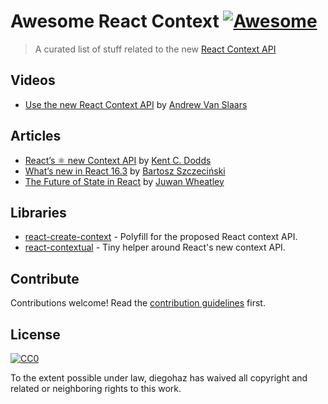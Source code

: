 # Awesome React Context [![Awesome](https://cdn.rawgit.com/sindresorhus/awesome/d7305f38d29fed78fa85652e3a63e154dd8e8829/media/badge.svg)](https://github.com/sindresorhus/awesome)

> A curated list of stuff related to the new [React Context API](https://github.com/reactjs/rfcs/blob/master/text/0002-new-version-of-context.md)


## Videos

- [Use the new React Context API](https://egghead.io/lessons/react-use-the-new-react-context-api) by [Andrew Van Slaars](https://twitter.com/avanslaars)


## Articles

- [React’s ⚛️ new Context API](https://medium.com/dailyjs/reacts-%EF%B8%8F-new-context-api-70c9fe01596b) by [Kent C. Dodds](https://twitter.com/kentcdodds)
- [What’s new in React 16.3](https://medium.com/@baphemot/whats-new-in-react-16-3-d2c9b7b6193b) by [Bartosz Szczeciński](https://twitter.com/btmpl)
- [The Future of State in React](https://jwheatley.co/the-future-of-state-in-react/) by [Juwan Wheatley](https://twitter.com/fiber_god)


## Libraries

- [react-create-context](https://github.com/jamiebuilds/create-react-context) - Polyfill for the proposed React context API.
- [react-contextual](https://github.com/drcmda/react-contextual) - Tiny helper around React's new context API.


## Contribute

Contributions welcome! Read the [contribution guidelines](contributing.md) first.


## License

[![CC0](http://mirrors.creativecommons.org/presskit/buttons/88x31/svg/cc-zero.svg)](http://creativecommons.org/publicdomain/zero/1.0)

To the extent possible under law, diegohaz has waived all copyright and
related or neighboring rights to this work.
